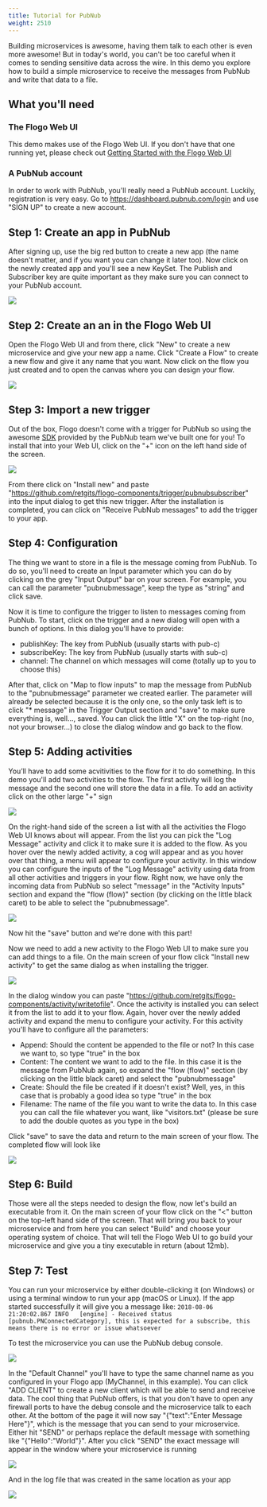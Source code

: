 ```yaml
---
title: Tutorial for PubNub
weight: 2510
---
```


Building microservices is awesome, having them talk to each other is even more awesome! But in today's world, you can't be too careful when it comes to sending sensitive data across the wire. In this demo you explore how to build a simple microservice to receive the messages from PubNub and write that data to a file.

## What you'll need
### The Flogo Web UI
This demo makes use of the Flogo Web UI. If you don't have that one running yet, please check out [Getting Started with the Flogo Web UI](https://tibcosoftware.github.io/flogo/getting-started/getting-started-webui/)

### A PubNub account
In order to work with PubNub, you'll really need a PubNub account. Luckily, registration is very easy. Go to https://dashboard.pubnub.com/login and use "SIGN UP" to create a new account. 

## Step 1: Create an app in PubNub
After signing up, use the big red button to create a new app (the name doesn't matter, and if you want you can change it later too). Now click on the newly created app and you'll see a new KeySet. The Publish and Subscriber key are quite important as they make sure you can connect to your PubNub account. 

![](../../images/labs/pubnub-demo/step1.png)

## Step 2: Create an an in the Flogo Web UI
Open the Flogo Web UI and from there, click "New" to create a new microservice and give your new app a name. Click "Create a Flow" to create a new flow and give it any name that you want. Now click on the flow you just created and to open the canvas where you can design your flow. 

![](../../images/labs/pubnub-demo/step2.png)

## Step 3: Import a new trigger
Out of the box, Flogo doesn't come with a trigger for PubNub so using the awesome [SDK](https://www.pubnub.com/docs/go/pubnub-go-sdk) provided by the PubNub team we've built one for you! To install that into your Web UI, click on the "+" icon on the left hand side of the screen.

![](../../images/labs/pubnub-demo/step3.png)

From there click on "Install new" and paste "https://github.com/retgits/flogo-components/trigger/pubnubsubscriber" into the input dialog to get this new trigger. After the installation is completed, you can click on "Receive PubNub messages" to add the trigger to your app.

## Step 4: Configuration
The thing we want to store in a file is the message coming from PubNub. To do so, you'll need to create an Input parameter which you can do by clicking on the grey "Input Output" bar on your screen. For example, you can call the parameter "pubnubmessage", keep the type as "string" and click save.

Now it is time to configure the trigger to listen to messages coming from PubNub. To start, click on the trigger and a new dialog will open with a bunch of options. In this dialog you'll have to provide:

* publishKey: The key from PubNub (usually starts with pub-c)
* subscribeKey: The key from PubNub (usually starts with sub-c)
* channel: The channel on which messages will come (totally up to you to choose this)

After that, click on "Map to flow inputs" to map the message from PubNub to the "pubnubmessage" parameter we created earlier. The parameter will already be selected because it is the only one, so the only task left is to click "* message" in the Trigger Output section and "save" to make sure everything is, well…, saved. You can click the little "X" on the top-right (no, not your browser…) to close the dialog window and go back to the flow. 

## Step 5: Adding activities
You’ll have to add some acvitivities to the flow for it to do something. In this demo you'll add two activities to the flow. The first activity will log the message and the second one will store the data in a file. To add an activity click on the other large "+" sign

![](../../images/labs/pubnub-demo/step5.png)

On the right-hand side of the screen a list with all the activities the Flogo Web UI knows about will appear. From the list you can pick the "Log Message" activity and click it to make sure it is added to the flow. As you hover over the newly added activity, a cog will appear and as you hover over that thing, a menu will appear to configure your activity. In this window you can configure the inputs of the "Log Message" activity using data from all other activities and triggers in your flow. Right now, we have only the incoming data from PubNub so select "message" in the "Activity Inputs" section and expand the "flow (flow)" section (by clicking on the little black caret) to be able to select the "pubnubmessage". 

![](../../images/labs/pubnub-demo/step5a.png)

Now hit the "save" button and we're done with this part!

Now we need to add a new activity to the Flogo Web UI to make sure you can add things to a file. On the main screen of your flow click "Install new activity" to get the same dialog as when installing the trigger. 

![](../../images/labs/pubnub-demo/step5b.png)

In the dialog window you can paste "https://github.com/retgits/flogo-components/activity/writetofile". Once the activity is installed you can select it from the list to add it to your flow. Again, hover over the newly added activity and expand the menu to configure your activity. For this activity you'll have to configure all the parameters:

* Append: Should the content be appended to the file or not? In this case we want to, so type "true" in the box
* Content: The content we want to add to the file. In this case it is the message from PubNub again, so expand the "flow (flow)" section (by clicking on the little black caret) and select the "pubnubmessage"
* Create: Should the file be created if it doesn't exist? Well, yes, in this case that is probably a good idea so type "true" in the box
* Filename: The name of the file you want to write the data to. In this case you can call the file whatever you want, like "visitors.txt" (please be sure to add the double quotes as you type in the box)

Click "save" to save the data and return to the main screen of your flow. The completed flow will look like

![](../../images/labs/pubnub-demo/step5c.png)

## Step 6: Build
Those were all the steps needed to design the flow, now let's build an executable from it. On the main screen of your flow click on the "<" button on the top-left hand side of the screen. That will bring you back to your microservice and from here you can select "Build" and choose your operating system of choice. That will tell the Flogo Web UI to go build your microservice and give you a tiny executable in return (about 12mb).

## Step 7: Test
You can run your microservice by either double-clicking it (on Windows) or using a terminal window to run your app (macOS or Linux).  If the app started successfully it will give you a message like:
`2018-08-06 21:20:02.867 INFO   [engine] - Received status [pubnub.PNConnectedCategory], this is expected for a subscribe, this means there is no error or issue whatsoever`

To test the microservice you can use the PubNub debug console. 

![](../../images/labs/pubnub-demo/step7.png)

In the "Default Channel" you'll have to type the same channel name as you configured in your Flogo app (MyChannel, in this example). You can click "ADD CLIENT" to create a new client which will be able to send and receive data. The cool thing that PubNub offers, is that you don't have to open any firewall ports to have the debug console and the microservice talk to each other. At the bottom of the page it will now say "{"text":"Enter Message Here"}", which is the message that you can send to your microservice. Either hit "SEND" or perhaps replace the default message with something like "{"Hello":"World"}". After you click "SEND" the exact message will appear in the window where your microservice is running

![](../../images/labs/pubnub-demo/step7a.png)

And in the log file that was created in the same location as your app

![](../../images/labs/pubnub-demo/step7b.png)